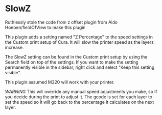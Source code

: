 # SlowZ
Ruthlessly stole the code from z offset plugin from Aldo Hoeben/fieldOfView to make this plugin

This plugin adds a setting named "Z Percentage" to the speed settings in the Custom print setup of Cura. It will slow the printer speed as the layers increase.

The SlowZ setting can be found in the Custom print setup by using the Search field on top of the settings. If you want to make the setting permanently visible in the sidebar, right click and select "Keep this setting visible".

This plugin assumed M220 will work with your printer.

*WARNING*
This will override any manual speed adjustments you make, so if you decide during the print to adjust it.  The gcode is set for each layer to set the speed so it will go back to the percentage it calculates on the next layer.
